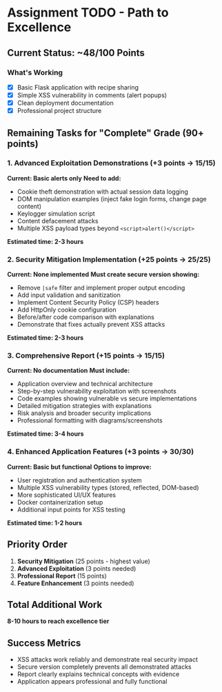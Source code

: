 # Assignment TODO - Path to Excellence

## Current Status: ~48/100 Points

### What's Working
- [x] Basic Flask application with recipe sharing
- [x] Simple XSS vulnerability in comments (alert popups)
- [x] Clean deployment documentation
- [x] Professional project structure

## Remaining Tasks for "Complete" Grade (90+ points)

### 1. Advanced Exploitation Demonstrations (+3 points → 15/15)
**Current: Basic alerts only**
**Need to add:**
- Cookie theft demonstration with actual session data logging
- DOM manipulation examples (inject fake login forms, change page content)
- Keylogger simulation script
- Content defacement attacks
- Multiple XSS payload types beyond `<script>alert()</script>`

**Estimated time: 2-3 hours**

### 2. Security Mitigation Implementation (+25 points → 25/25) 
**Current: None implemented**
**Must create secure version showing:**
- Remove `|safe` filter and implement proper output encoding
- Add input validation and sanitization
- Implement Content Security Policy (CSP) headers
- Add HttpOnly cookie configuration
- Before/after code comparison with explanations
- Demonstrate that fixes actually prevent XSS attacks

**Estimated time: 2-3 hours**

### 3. Comprehensive Report (+15 points → 15/15)
**Current: No documentation**
**Must include:**
- Application overview and technical architecture
- Step-by-step vulnerability exploitation with screenshots
- Code examples showing vulnerable vs secure implementations
- Detailed mitigation strategies with explanations
- Risk analysis and broader security implications
- Professional formatting with diagrams/screenshots

**Estimated time: 3-4 hours**

### 4. Enhanced Application Features (+3 points → 30/30)
**Current: Basic but functional**
**Options to improve:**
- User registration and authentication system
- Multiple XSS vulnerability types (stored, reflected, DOM-based)
- More sophisticated UI/UX features
- Docker containerization setup
- Additional input points for XSS testing

**Estimated time: 1-2 hours**

## Priority Order
1. **Security Mitigation** (25 points - highest value)
2. **Advanced Exploitation** (3 points needed)
3. **Professional Report** (15 points)
4. **Feature Enhancement** (3 points needed)

## Total Additional Work
**8-10 hours to reach excellence tier**

## Success Metrics
- XSS attacks work reliably and demonstrate real security impact
- Secure version completely prevents all demonstrated attacks
- Report clearly explains technical concepts with evidence
- Application appears professional and fully functional